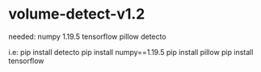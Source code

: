 # volume-detect-v1.2

needed:
numpy 1.19.5
tensorflow
pillow
detecto

i.e:
pip install detecto
pip install numpy==1.19.5
pip install pillow
pip install tensorflow

